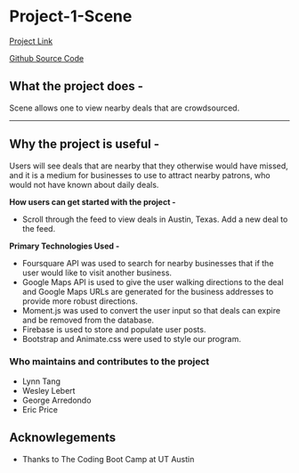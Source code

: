 # Project-1-Scene

[Project Link](https://ericjosprice.github.io/Project-1-Scene/)

[Github Source Code](https://github.com/ericjosprice/Project-1-Scene.git)

## What the project does -
   Scene allows one to view nearby deals that are crowdsourced.
***

   ## Why the project is useful -

   Users will see deals that are nearby that they otherwise would have missed, and it is a medium for businesses to use to attract nearby patrons, who would not have known about daily deals.

**How users can get started with the project -**
  - Scroll through the feed to view deals in Austin, Texas. Add a new deal to the feed.

**Primary Technologies Used -**
- Foursquare API was used to search for nearby businesses that if the user would like to visit another business.
- Google Maps API is used to give the user walking directions to the deal and Google Maps URLs are generated for the business addresses to provide more robust directions.
- Moment.js was used to convert the user input so that deals can expire and be removed from the database.
- Firebase is used to store and populate user posts. 
- Bootstrap and Animate.css were used to style our program.

### Who maintains and contributes to the project
   - Lynn Tang
   - Wesley Lebert
   - George Arredondo
   - Eric Price

## Acknowlegements
- Thanks to The Coding Boot Camp at UT Austin


